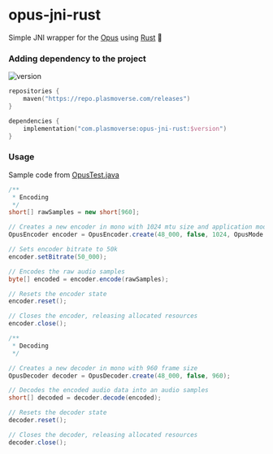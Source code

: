 # opus-jni-rust
Simple JNI wrapper for the [Opus](https://opus-codec.org/) using [Rust](https://www.rust-lang.org/) 🚀

### Adding dependency to the project
<img alt="version" src="https://img.shields.io/badge/dynamic/xml?label=%20&query=/metadata/versioning/versions/version[not(contains(text(),'%2B'))][last()]&url=https://repo.plasmoverse.com/releases/com/plasmoverse/opus-jni-rust/maven-metadata.xml">

```kotlin
repositories {
    maven("https://repo.plasmoverse.com/releases")
}

dependencies {
    implementation("com.plasmoverse:opus-jni-rust:$version")
}
```

### Usage
Sample code from [OpusTest.java](https://github.com/plasmoapp/opus-jni-rust/blob/main/src/test/java/com/plasmoverse/opus/OpusTest.java)
```java
/**
 * Encoding
 */
short[] rawSamples = new short[960];

// Creates a new encoder in mono with 1024 mtu size and application mode VOIP
OpusEncoder encoder = OpusEncoder.create(48_000, false, 1024, OpusMode.VOIP);

// Sets encoder bitrate to 50k
encoder.setBitrate(50_000);

// Encodes the raw audio samples
byte[] encoded = encoder.encode(rawSamples);

// Resets the encoder state
encoder.reset();

// Closes the encoder, releasing allocated resources
encoder.close();

/**
 * Decoding
 */

// Creates a new decoder in mono with 960 frame size
OpusDecoder decoder = OpusDecoder.create(48_000, false, 960);

// Decodes the encoded audio data into an audio samples
short[] decoded = decoder.decode(encoded);

// Resets the decoder state
decoder.reset();

// Closes the decoder, releasing allocated resources
decoder.close();
```
